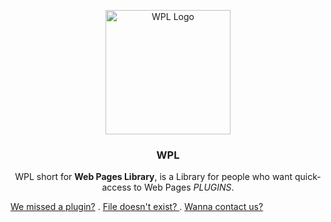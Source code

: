 <p align="center">
  <img src="https://s27.picofile.com/file/8460441568/20230227_142524.png" alt="WPL Logo" width="200" height="199">
</p>
<h3 align="center">WPL</h3>
<p align="center">
WPL short for <strong>Web Pages Library</strong>, is a Library for people
who want quick-access to Web Pages <em>PLUGINS</em>.

<a href="https://github.com/WPL-Official/WPL/discussions/1">We missed a plugin?</a>
.
<a href="https://github.com/WPL-Official/WPL/issues/new"> File doesn't exist? </a>
.
<a href="https://github.com/WPL-Official/WPL/blob/Contact/Contact.md"> Wanna contact us? </a>
</p>
